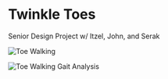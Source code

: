 # Twinkle Toes
 Senior Design Project w/ Itzel, John, and Serak 

![Toe Walking](tenor.gif)


![Toe Walking Gait Analysis](https://j.gifs.com/2xBJ01.gif)